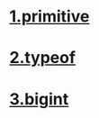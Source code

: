 # [1.primitive](./markdown/1.primitve%20types/1.markdown.md)
# [2.typeof](./markdown/typeof/2.typeOf.md)
# [3.bigint](./markdown/3.bigint/bigint.md)
